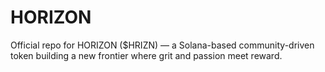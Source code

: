 # HORIZON
Official repo for HORIZON ($HRIZN) — a Solana-based community-driven token building a new frontier where grit and passion meet reward.

